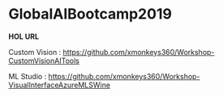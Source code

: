 # GlobalAIBootcamp2019

**HOL URL**

Custom Vision : https://github.com/xmonkeys360/Workshop-CustomVisionAITools

ML Studio     : https://github.com/xmonkeys360/Workshop-VisualInterfaceAzureMLSWine
